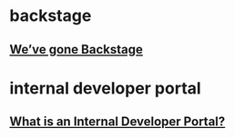 # backstage

## [We’ve gone Backstage](https://medium.com/john-lewis-software-engineering/weve-gone-backstage-this-is-how-we-use-it-on-our-digital-platform-b299cd4acb2)

# internal developer portal

## [What is an Internal Developer Portal?](https://medium.com/@rphilogene/what-is-an-internal-developer-portal-6bcbe2481300)
